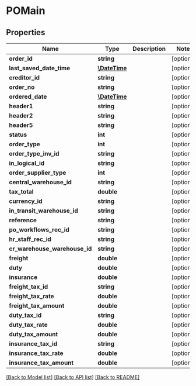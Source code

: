 # POMain

## Properties
Name | Type | Description | Notes
------------ | ------------- | ------------- | -------------
**order_id** | **string** |  | [optional] 
**last_saved_date_time** | [**\DateTime**](\DateTime.md) |  | [optional] 
**creditor_id** | **string** |  | [optional] 
**order_no** | **string** |  | [optional] 
**ordered_date** | [**\DateTime**](\DateTime.md) |  | [optional] 
**header1** | **string** |  | [optional] 
**header2** | **string** |  | [optional] 
**header5** | **string** |  | [optional] 
**status** | **int** |  | [optional] 
**order_type** | **int** |  | [optional] 
**order_type_inv_id** | **string** |  | [optional] 
**in_logical_id** | **string** |  | [optional] 
**order_supplier_type** | **int** |  | [optional] 
**central_warehouse_id** | **string** |  | [optional] 
**tax_total** | **double** |  | [optional] 
**currency_id** | **string** |  | [optional] 
**in_transit_warehouse_id** | **string** |  | [optional] 
**reference** | **string** |  | [optional] 
**po_workflows_rec_id** | **string** |  | [optional] 
**hr_staff_rec_id** | **string** |  | [optional] 
**cr_warehouse_warehouse_id** | **string** |  | [optional] 
**freight** | **double** |  | [optional] 
**duty** | **double** |  | [optional] 
**insurance** | **double** |  | [optional] 
**freight_tax_id** | **string** |  | [optional] 
**freight_tax_rate** | **double** |  | [optional] 
**freight_tax_amount** | **double** |  | [optional] 
**duty_tax_id** | **string** |  | [optional] 
**duty_tax_rate** | **double** |  | [optional] 
**duty_tax_amount** | **double** |  | [optional] 
**insurance_tax_id** | **string** |  | [optional] 
**insurance_tax_rate** | **double** |  | [optional] 
**insurance_tax_amount** | **double** |  | [optional] 

[[Back to Model list]](../README.md#documentation-for-models) [[Back to API list]](../README.md#documentation-for-api-endpoints) [[Back to README]](../README.md)


